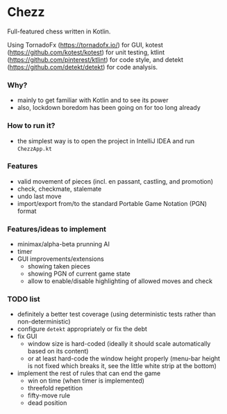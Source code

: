 # Chezz
Full-featured chess written in Kotlin.

Using TornadoFx (https://tornadofx.io/) for GUI, kotest (https://github.com/kotest/kotest)
for unit testing, ktlint (https://github.com/pinterest/ktlint) for code style,
and detekt (https://github.com/detekt/detekt) for code analysis.

### Why?
- mainly to get familiar with Kotlin and to see its power
- also, lockdown boredom has been going on for too long already

### How to run it?
- the simplest way is to open the project in IntelliJ IDEA and run `ChezzApp.kt`

### Features
- valid movement of pieces (incl. en passant, castling, and promotion)
- check, checkmate, stalemate
- undo last move
- import/export from/to the standard Portable Game Notation (PGN) format
  
### Features/ideas to implement
- minimax/alpha-beta prunning AI
- timer
- GUI improvements/extensions
    - showing taken pieces
    - showing PGN of current game state
    - allow to enable/disable highlighting of allowed moves and check

### TODO list
- definitely a better test coverage (using deterministic tests rather than non-deterministic)
- configure `detekt` appropriately or fix the debt
- fix GUI
  - window size is hard-coded (ideally it should scale automatically based on its content)
  - or at least hard-code the window height properly (menu-bar height is not fixed which breaks it, see the little white strip at the bottom)
- implement the rest of rules that can end the game
  - win on time (when timer is implemented)
  - threefold repetition 
  - fifty-move rule
  - dead position
